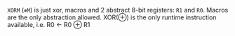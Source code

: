`XORM` (`⊕M`) is just xor, macros and 2 abstract 8-bit registers: `R1` and `R0`.
Macros are the only abstraction allowed.
XOR(⊕) is the only runtime instruction available, i.e. R0 ← R0 ⊕ R1
